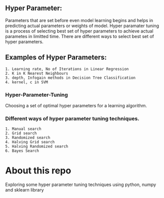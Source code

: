 ## Hyper Parameter:
  Parameters that are set before even model learning begins and helps in predicting actual parameters or weights of model.
  Hyper paramater tuning is a process of selecting best set of hyper parameters to achieve actual parametes in limitted time.
  There are different ways to select best set of hyper parameters.
  
## Examples of Hyper Parameters:
    1. Learning rate, No of Iterations in Linear Regression
    2. K in K Nearest Neighbours
    3. depth, Infogain methods in Decision Tree Classification
    4. kernel, c in SVM
    
### Hyper-Parameter-Tuning
Choosing a set of optimal hyper parameters for a learning algorithm.

### Different ways of hyper parameter tuning techniques.
    1. Manual search
    2. Grid search
    3. Randomized search
    4. Halving Grid search
    5. Halving Randomized search
    6. Bayes Search
# About this repo   
Exploring some hyper parameter tuning techniques using python, numpy and sklearn library
